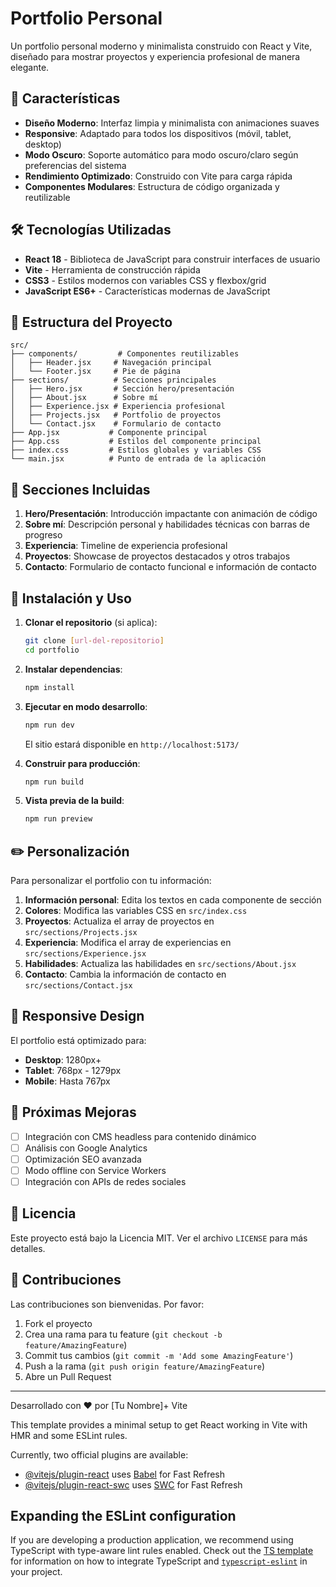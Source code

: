 # Portfolio Personal

Un portfolio personal moderno y minimalista construido con React y Vite, diseñado para mostrar proyectos y experiencia profesional de manera elegante.

## 🚀 Características

- **Diseño Moderno**: Interfaz limpia y minimalista con animaciones suaves
- **Responsive**: Adaptado para todos los dispositivos (móvil, tablet, desktop)
- **Modo Oscuro**: Soporte automático para modo oscuro/claro según preferencias del sistema
- **Rendimiento Optimizado**: Construido con Vite para carga rápida
- **Componentes Modulares**: Estructura de código organizada y reutilizable

## 🛠️ Tecnologías Utilizadas

- **React 18** - Biblioteca de JavaScript para construir interfaces de usuario
- **Vite** - Herramienta de construcción rápida
- **CSS3** - Estilos modernos con variables CSS y flexbox/grid
- **JavaScript ES6+** - Características modernas de JavaScript

## 📁 Estructura del Proyecto

```
src/
├── components/         # Componentes reutilizables
│   ├── Header.jsx     # Navegación principal
│   └── Footer.jsx     # Pie de página
├── sections/          # Secciones principales
│   ├── Hero.jsx       # Sección hero/presentación
│   ├── About.jsx      # Sobre mí
│   ├── Experience.jsx # Experiencia profesional
│   ├── Projects.jsx   # Portfolio de proyectos
│   └── Contact.jsx    # Formulario de contacto
├── App.jsx           # Componente principal
├── App.css           # Estilos del componente principal
├── index.css         # Estilos globales y variables CSS
└── main.jsx          # Punto de entrada de la aplicación
```

## 🎨 Secciones Incluidas

1. **Hero/Presentación**: Introducción impactante con animación de código
2. **Sobre mí**: Descripción personal y habilidades técnicas con barras de progreso
3. **Experiencia**: Timeline de experiencia profesional
4. **Proyectos**: Showcase de proyectos destacados y otros trabajos
5. **Contacto**: Formulario de contacto funcional e información de contacto

## 🚀 Instalación y Uso

1. **Clonar el repositorio** (si aplica):

   ```bash
   git clone [url-del-repositorio]
   cd portfolio
   ```

2. **Instalar dependencias**:

   ```bash
   npm install
   ```

3. **Ejecutar en modo desarrollo**:

   ```bash
   npm run dev
   ```

   El sitio estará disponible en `http://localhost:5173/`

4. **Construir para producción**:

   ```bash
   npm run build
   ```

5. **Vista previa de la build**:
   ```bash
   npm run preview
   ```

## ✏️ Personalización

Para personalizar el portfolio con tu información:

1. **Información personal**: Edita los textos en cada componente de sección
2. **Colores**: Modifica las variables CSS en `src/index.css`
3. **Proyectos**: Actualiza el array de proyectos en `src/sections/Projects.jsx`
4. **Experiencia**: Modifica el array de experiencias en `src/sections/Experience.jsx`
5. **Habilidades**: Actualiza las habilidades en `src/sections/About.jsx`
6. **Contacto**: Cambia la información de contacto en `src/sections/Contact.jsx`

## 📱 Responsive Design

El portfolio está optimizado para:

- **Desktop**: 1280px+
- **Tablet**: 768px - 1279px
- **Mobile**: Hasta 767px

## 🎯 Próximas Mejoras

- [ ] Integración con CMS headless para contenido dinámico
- [ ] Análisis con Google Analytics
- [ ] Optimización SEO avanzada
- [ ] Modo offline con Service Workers
- [ ] Integración con APIs de redes sociales

## 📄 Licencia

Este proyecto está bajo la Licencia MIT. Ver el archivo `LICENSE` para más detalles.

## 🤝 Contribuciones

Las contribuciones son bienvenidas. Por favor:

1. Fork el proyecto
2. Crea una rama para tu feature (`git checkout -b feature/AmazingFeature`)
3. Commit tus cambios (`git commit -m 'Add some AmazingFeature'`)
4. Push a la rama (`git push origin feature/AmazingFeature`)
5. Abre un Pull Request

---

Desarrollado con ❤️ por [Tu Nombre]+ Vite

This template provides a minimal setup to get React working in Vite with HMR and some ESLint rules.

Currently, two official plugins are available:

- [@vitejs/plugin-react](https://github.com/vitejs/vite-plugin-react/blob/main/packages/plugin-react) uses [Babel](https://babeljs.io/) for Fast Refresh
- [@vitejs/plugin-react-swc](https://github.com/vitejs/vite-plugin-react/blob/main/packages/plugin-react-swc) uses [SWC](https://swc.rs/) for Fast Refresh

## Expanding the ESLint configuration

If you are developing a production application, we recommend using TypeScript with type-aware lint rules enabled. Check out the [TS template](https://github.com/vitejs/vite/tree/main/packages/create-vite/template-react-ts) for information on how to integrate TypeScript and [`typescript-eslint`](https://typescript-eslint.io) in your project.
